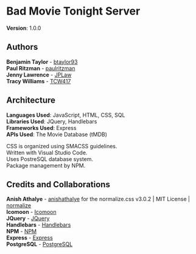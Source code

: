 # Bad Movie Tonight Server
**Version**: 1.0.0

## Authors
**Benjamin Taylor** - [btaylor93](https://github.com/btaylor93)  
**Paul Ritzman** - [paulritzman](https://github.com/paulritzman)  
**Jenny Lawrence** - [JPLaw](https://github.com/JPLaw)  
**Tracy Williams** - [TCW417](https://github.com/TCW417)  

## Architecture
**Languages Used**: JavaScript, HTML, CSS, SQL  
**Libraries Used**: JQuery, Handlebars  
**Frameworks Used**: Express  
**APIs Used**: The Movie Database (tMDB)

CSS is organized using SMACSS guidelines.  
Written with Visual Studio Code.  
Uses PostreSQL database system.  
Package management by NPM.

## Credits and Collaborations
**Anish Athalye** - [anishathalye](https://github.com/anishathalye/?normalize) for the normalize.css v3.0.2 | MIT License | [normalize](git.io/normalize)  
**Icomoon** - [Icomoon](https://icomoon.io/)  
**JQuery** - [JQuery](https://jquery.com/)  
**Handlebars** - [Handlebars](http://handlebarsjs.com/)  
**NPM** - [NPM](https://www.npmjs.com/)  
**Express** - [Express](https://expressjs.com/)  
**PostgreSQL** - [PostgreSQL](https://www.postgresql.org/)
